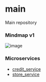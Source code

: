 # main
Main repository

### Mindmap v1

![image](https://user-images.githubusercontent.com/17213356/39729503-99882130-5232-11e8-9177-52307c16fcf9.png)

### Microservices

* [credit_service](https://github.com/if1007/credit_service)
* [store_service](https://github.com/if1007/store_service)
